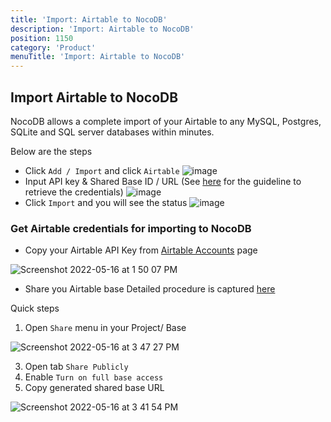 ```yaml
---
title: 'Import: Airtable to NocoDB'
description: 'Import: Airtable to NocoDB'
position: 1150
category: 'Product'
menuTitle: 'Import: Airtable to NocoDB'
---
```


## Import Airtable to NocoDB
NocoDB allows a complete import of your Airtable to any MySQL, Postgres, SQLite and SQL server databases within minutes.

Below are the steps   
- Click `Add / Import` and click `Airtable`
  ![image](https://user-images.githubusercontent.com/35857179/168773192-f3ef9d36-3329-4324-ae25-989b611f66bf.png)
- Input API key & Shared Base ID / URL (See <a href="./import-airtable-to-sql-database-within-a-minute-for-free" target="_blank">here</a> for the guideline to retrieve the credentials)
  ![image](https://user-images.githubusercontent.com/35857179/168779663-5bb1dac8-01bd-43fb-8638-318a66a0f4bf.png)
- Click `Import` and you will see the status
  ![image](https://user-images.githubusercontent.com/35857179/168779906-6163b23e-4bcc-4991-8a77-b2fa94e5dcf3.png)

### Get Airtable credentials for importing to NocoDB
- Copy your Airtable API Key from [Airtable Accounts](https://airtable.com/account) page
  
![Screenshot 2022-05-16 at 1 50 07 PM](https://user-images.githubusercontent.com/86527202/168569905-48c16d6d-c44a-4337-be49-0ac3dc1f7b75.png)

- Share you Airtable base
Detailed procedure is captured [here](https://support.airtable.com/hc/en-us/articles/205752117-Creating-a-base-share-link-or-a-view-share-link#basesharelink)

Quick steps
1. Open `Share` menu in your Project/ Base
  
![Screenshot 2022-05-16 at 3 47 27 PM](https://user-images.githubusercontent.com/86527202/168572054-533b8c19-d76e-4add-b876-f1e0570ac33c.png)

3. Open tab `Share Publicly`
4. Enable `Turn on full base access`
5. Copy generated shared base URL
    
![Screenshot 2022-05-16 at 3 41 54 PM](https://user-images.githubusercontent.com/86527202/168572062-5dee065d-2394-426d-8f43-77ecc0c9b73f.png)

